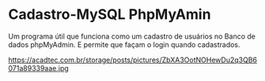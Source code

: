 # Cadastro-MySQL PhpMyAmin

Um programa útil que funciona como um cadastro de usuários no Banco de dados phpMyAdmin. E permite que façam o login quando cadastrados.

https://acadtec.com.br/storage/posts/pictures/ZbXA3OotNOHewDu2q3QB6071a89339aae.jpg